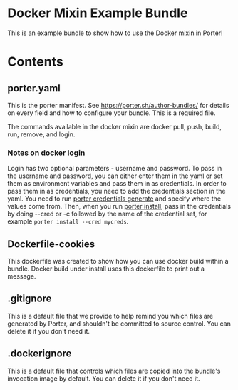 # Docker Mixin Example Bundle

This is an example bundle to show how to use the Docker mixin in Porter!

# Contents

## porter.yaml

This is the porter manifest. See https://porter.sh/author-bundles/ for 
details on every field and how to configure your bundle. This is a required
file. 

The commands available in the docker mixin are docker pull, push, build, 
run, remove, and login. 

### Notes on docker login
Login has two optional parameters - username and password. To pass in the 
username and password, you can either enter them in the yaml or set them 
as environment variables and pass them in as credentials. In order to pass 
them in as credentials, you need to add the credentials section in the yaml. 
You need to run [porter credentials generate](https://porter.sh/cli/porter_credentials_generate/) and specify where the values come
from. Then, when you run [porter install](https://porter.sh/cli/porter_install), pass in the credentials by doing 
--cred or -c followed by the name of the credential set, for example `porter install --cred mycreds`.

## Dockerfile-cookies
This dockerfile was created to show how you can use docker build within a 
bundle. Docker build under install uses this dockerfile to print out a message.

## .gitignore

This is a default file that we provide to help remind you which files are
generated by Porter, and shouldn't be committed to source control. You can
delete it if you don't need it.

## .dockerignore

This is a default file that controls which files are copied into the bundle's
invocation image by default. You can delete it if you don't need it.
